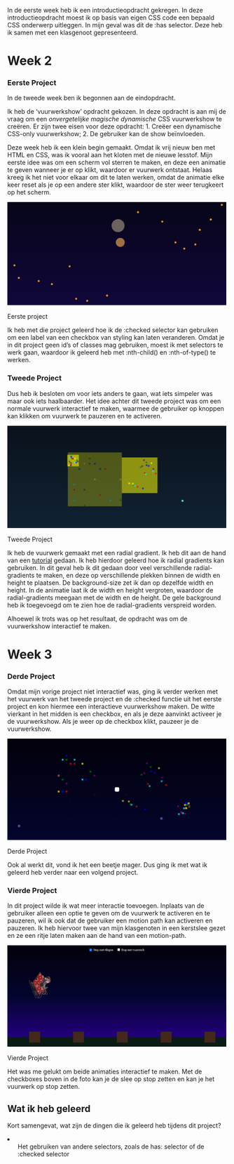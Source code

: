 In de eerste week heb ik een introductieopdracht gekregen. In deze introductieopdracht moest ik op basis van eigen CSS code een bepaald CSS onderwerp uitleggen. In mijn geval was dit de :has selector. Deze heb ik samen met een klasgenoot gepresenteerd. 

# Week 2

### Eerste Project

In de tweede week ben ik begonnen aan de eindopdracht. 

Ik heb de ‘vuurwerkshow’ opdracht gekozen. In deze opdracht is aan mij de vraag om een *onvergetelijke magische dynamische* CSS vuurwerkshow te creëren. Er zijn twee eisen voor deze opdracht: 1. Creëer een dynamische CSS-only vuurwerkshow; 2. De gebruiker kan de show beïnvloeden.

Deze week heb ik een klein begin gemaakt. Omdat ik vrij nieuw ben met HTML en CSS, was ik vooral aan het kloten met de nieuwe lesstof. Mijn eerste idee was om een scherm vol sterren te maken, en deze een animatie te geven wanneer je er op klikt, waardoor er vuurwerk ontstaat. Helaas kreeg ik het niet voor elkaar om dit te laten werken, omdat de animatie elke keer reset als je op een andere ster klikt, waardoor de ster weer terugkeert op het scherm.

<img src="./notion/sterrenshow.png" width=500px>

Eerste project

Ik heb met die project geleerd hoe ik de :checked selector kan gebruiken om een label van een checkbox van styling kan laten veranderen. Omdat je in dit project geen id’s of classes mag gebruiken, moest ik met selectors te werk gaan, waardoor ik geleerd heb met :nth-child() en :nth-of-type() te werken.

### Tweede Project

Dus heb ik besloten om voor iets anders te gaan, wat iets simpeler was maar ook iets haalbaarder. Het idee achter dit tweede project was om een normale vuurwerk interactief te maken, waarmee de gebruiker op knoppen kan klikken om vuurwerk te pauzeren en te activeren.

<img src="./notion/interactieve_vuurwerkshow_v1.png" width=500px>

Tweede Project

Ik heb de vuurwerk gemaakt met een radial gradient.  Ik heb dit aan de hand van een [tutorial](https://www.youtube.com/watch?v=DV-guWlH3mM&t=664s&ab_channel=fakebeardprogramming) gedaan. Ik heb hierdoor geleerd hoe ik radial gradients kan gebruiken. In dit geval heb ik dit gedaan door veel verschillende radial-gradients te maken, en deze op verschillende plekken binnen de width en height te plaatsen. De background-size zet ik dan op dezelfde width en height. In de animatie laat ik de width en height vergroten, waardoor de radial-gradients meegaan met de width en de height. De gele background heb ik toegevoegd om te zien hoe de radial-gradients verspreid worden.

Alhoewel ik trots was op het resultaat, de opdracht was om de vuurwerkshow interactief te maken. 

# Week 3

### Derde Project

Omdat mijn vorige project niet interactief was, ging ik verder werken met het vuurwerk van het tweede project en de :checked functie uit het eerste project en kon hiermee een interactieve vuurwerkshow maken. De witte vierkant in het midden is een checkbox, en als je deze aanvinkt activeer je de vuurwerkshow. Als je weer op de checkbox klikt, pauzeer je de vuurwerkshow. 

<img src="./notion/interactieve_vuurwerkshow_v2.png" width=500px>

Derde Project

Ook al werkt dit, vond ik het een beetje mager. Dus ging ik met wat ik geleerd heb verder naar een volgend project.

### Vierde Project

In dit project wilde ik wat meer interactie toevoegen. Inplaats van de gebruiker alleen een optie te geven om de vuurwerk te activeren en te pauzeren, wil ik ook dat de gebruiker een motion path kan activeren en pauzeren. Ik heb hiervoor twee van mijn klasgenoten in een kerstslee gezet en ze een ritje laten maken aan de hand van een motion-path. 

<img src="./notion/interactieve_vuurwerkshow_v3.png" width=500px>

Vierde Project

Het was me gelukt om beide animaties interactief te maken. Met de checkboxes boven in de foto kan je de slee op stop zetten en kan je het vuurwerk op stop zetten.

## Wat ik heb geleerd

Kort samengevat, wat zijn de dingen die ik geleerd heb tijdens dit project?

<li>
  <ul>Het gebruiken van andere selectors, zoals de has: selector of de :checked selector</ul>
